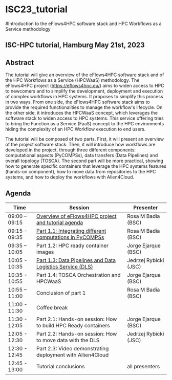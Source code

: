 # ISC23_tutorial

#Introduction to the eFlows4HPC software stack and HPC Workflows as a Service methodology

## ISC-HPC tutorial, Hamburg May 21st, 2023 

## Abstract 
The tutorial will give an overview of the eFlows4HPC software stack and of the HPC
Workflows as a Service (HPCWaaS) methodology. The eFlows4HPC project
(https://eflows4hpc.eu/) aims to widen access to HPC to newcomers and to simplify the
development, deployment and execution of complex workflows in HPC systems. It proposes
to simplify this process in two ways. From one side, the eFlows4HPC software stack aims to
provide the required functionalities to manage the workflow's lifecycle. On the other side, it
introduces the HPCWaaS concept, which leverages the software stack to widen access to
HPC systems. This service offering tries to bring the Function as a Service (FaaS) concept
to the HPC environments hiding the complexity of an HPC Workflow execution to end users.

The tutorial will be composed of two parts. First, it will present an overview of the project
software stack. Then, it will introduce how workflows are developed in the project, through
three different components: computational aspects (PyCOMPSs), data transfers (Data
Pipelines) and overall topology (TOSCA). The second part will be more practical, showing
how to generate specific containers that leverage the HPC systems features (hands-on
component), how to move data from repositories to the HPC systems, and how to deploy the
workflows with Alien4Cloud.

## Agenda
 
| Time | Session | Presenter |
| --- | --- | --- | 
| 09:00 – 09:15 | [Overview of eFlows4HPC project and tutorial agenda](slides/eFlows4HPC_ISC_tutorial_intro.pdf) | Rosa M Badia (BSC) |
| 09:15 - 09:35 | [Part 1.1: Integrating different computations in PyCOMPSs](slides/eFlows4HPC_ISC_tutorial_part1.1.pdf) | Rosa M Badia (BSC) |
| 09:35 – 10:05 | Part 1.2: HPC ready container images | Jorge Ejarque (BSC) |
| 10:05 - 10:35 | [Part 1.3: Data Pipelines and Data Logistics Service (DLS)](slides/eFlows4HPC_ISC_tutorial_part1.3.pdf) | Jedrzej Rybicki (JSC) |
| 10:35 - 10:55 | Part 1.4: TOSCA Orchestration and HPCWaaS |  Jorge Ejarque (BSC) |
| 10:55 – 11:00 | Conclusion of part 1 |  Rosa M Badia (BSC) |
| 11:00 - 11:30 |  Coffee break | | 
| 11:30 - 12:05 | Part 2.1: Hands-on session: How to build HPC Ready containers | Jorge Ejarque (BSC) |
| 12:05 - 12:30 | Part 2.2: Hands-on session: How to move data with the DLS  | Jedrzej Rybicki (JSC)|
| 12:30 - 12:45 | Part 2.3: Video demonstrating deployment with Allien4Cloud | |
| 12:45 - 13:00 | Tutorial conclusions  | all presenters |
